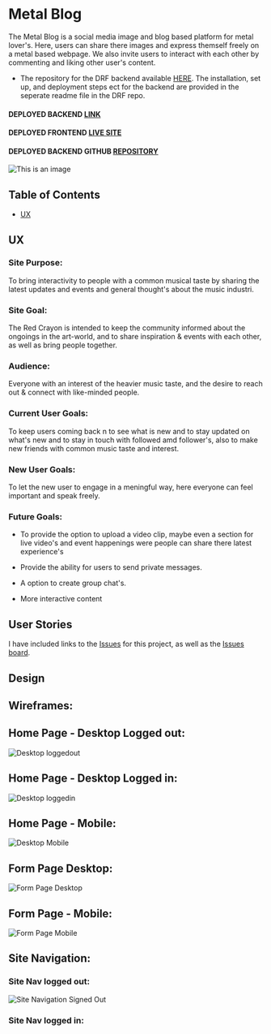 # Metal Blog
The Metal Blog is a social media image and blog based platform for metal lover's. Here, users can share there images and express themself freely on a metal based webpage. We also invite users to interact with each other by commenting and liking other user's content.

- The repository for the DRF backend available [HERE](https://github.com/Kollecollier/backend_p5). The installation, set up, and deployment steps ect for the backend are provided in the seperate readme file in the DRF repo.

#### DEPLOYED BACKEND [LINK](https://p5backend.herokuapp.com/)
#### DEPLOYED FRONTEND [LIVE SITE](https://p5front.herokuapp.com/)
#### DEPLOYED BACKEND GITHUB [REPOSITORY](https://github.com/Kollecollier/backend_p5)

![This is an image](https://res.cloudinary.com/kolle1993/image/upload/v1671802939/P5%20Readme/mockup_hoxbl0.png)

## Table of Contents

+ [UX](#ux "UX")

## UX

### Site Purpose:
To bring interactivity to people with a common musical taste by sharing the latest updates and events and general thought's about the music industri.

### Site Goal:
The Red Crayon is intended to keep the community informed about the ongoings in the art-world, and to share inspiration & events with each other, as well as bring people together.

### Audience:
Everyone with an interest of the heavier music taste, and the desire to reach out & connect with like-minded people.

### Current User Goals:
To keep users coming back n to see what is new and to stay updated on what's new and to stay in touch with followed amd follower's, also to make new friends with common music taste and interest.

### New User Goals:
To let the new user to engage in a meningful way, here everyone can feel important and speak freely.

### Future Goals:
- To provide the option to upload a video clip, maybe even a section for live video's and event happenings were people can share there latest experience's

- Provide the ability for users to send private messages.

- A option to create group chat's.

- More interactive content

## User Stories
I have included links to the [Issues](https://github.com/Kollecollier/p5reactfront/issues) for this project, as well as the [Issues board](https://github.com/users/Kollecollier/projects/13/views/1).


## Design

## Wireframes:

## Home Page - Desktop Logged out:
![Desktop loggedout](https://res.cloudinary.com/kolle1993/image/upload/v1671990832/P5%20Readme/Deskop_home_page_logged_out_znfgy4.png)

## Home Page - Desktop Logged in:
![Desktop loggedin](https://res.cloudinary.com/kolle1993/image/upload/v1671990617/P5%20Readme/Deskop_home_page_loggedin_vzigsq.png)

## Home Page - Mobile: 

![Desktop Mobile](https://res.cloudinary.com/kolle1993/image/upload/v1671992529/P5%20Readme/Mobile_home_page_vbj6sl.png)

## Form Page Desktop:

![Form Page Desktop](https://res.cloudinary.com/kolle1993/image/upload/v1671993392/P5%20Readme/New_Wireframe_2_ofvcse.png)

## Form Page - Mobile:
![Form Page Mobile](https://res.cloudinary.com/kolle1993/image/upload/v1671993755/P5%20Readme/Mobile_POST_PAGE_jhghe8.png)

## Site Navigation:
### Site Nav logged out:
![Site Navigation Signed Out](https://res.cloudinary.com/kolle1993/image/upload/v1671994959/P5%20Readme/SIGNED_OUT_NAV_j3mnrw.png)

### Site Nav logged in: